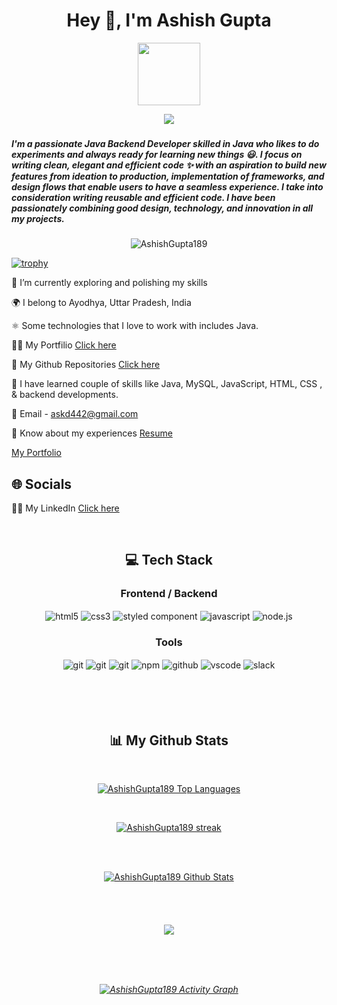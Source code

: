 <h1 align="center">Hey 👋, I'm Ashish Gupta</h1>

<div align="center">
  <img src="https://media.giphy.com/media/M9gbBd9nbDrOTu1Mqx/giphy.gif" width="100"/>
</div>

<p align="center">
  <a href="https://github.com/DenverCoder1/readme-typing-svg">
    <img src="https://readme-typing-svg.demolab.com/?lines=Hi! My self Ashish Gupta 👦🏽; I am a Java%20Backend%20Developer 👨🏻‍💻; Interested in working with team;Curious%20to%20learn%20new%20things !&font=Fira%20Code&center=true&width=440&height=45&color=#37bcf7&vCenter=true&size=22&pause=1000"></a>
</p>


<h3 align="center" an aspiring Java Backend Developer from India.</h3>
<h5>I'm a passionate Java Backend Developer skilled in Java  who likes to do experiments and always ready for learning new things 😃. I focus on writing clean, elegant and efficient code ✨ with an aspiration to build new features from ideation to production, implementation of frameworks, and design flows that enable users to have a seamless experience. I take into consideration writing reusable and efficient code. I have been passionately combining good design, technology, and innovation in all my projects.</h5>


<p align="center"> <img src="https://komarev.com/ghpvc/?username=AshishGupta189&label=Profile%20views&color=0e75b6&style=flat" alt="AshishGupta189" /> </p>

  [![trophy](https://github-profile-trophy.vercel.app/?username=AshishGupta189&theme=darkhub)](https://github.com/AshishGupta189/github-profile-trophy)


🔭 I’m currently exploring and polishing my skills

🌍 I belong to Ayodhya, Uttar Pradesh, India

⚛️ Some technologies that I love to work with includes Java.

👨‍💻 My Portfilio [Click here](https://ashishgupta189.github.io/)

👀 My Github Repositories [Click here](https://github.com/AshishGupta189?tab=repositories)

🚀 I have learned couple of skills like Java, MySQL, JavaScript, HTML, CSS ,  & backend developments. 

📧 Email - askd442@gmail.com

📄 Know about my experiences  [Resume](https://drive.google.com/file/d/1T8427-WIewBwpIZn63A6wVDWnYwxdLPl/view?usp=sharing) 


<p><a href="https://ashishgupta189.github.io/">My Portfolio </a></p>


## 🌐 Socials
👨‍💻 My LinkedIn [Click here](https://www.linkedin.com/in/ashishgupta189/)

<br/>

<h2 align="center">💻 Tech Stack</h2>
 <div align="center"><h3 align="center">Frontend / Backend</h3>
<img src="https://img.shields.io/badge/html5-%23E34F26.svg?style=for-the-badge&logo=html5&logoColor=white" align="center" alt="html5">
<img src = "https://img.shields.io/badge/css3-%231572B6.svg?style=for-the-badge&logo=css3&logoColor=white" align="center" alt="css3">
<img src="https://img.shields.io/badge/styled--components-DB7093?style=for-the-badge&logo=styled-components&logoColor=white"  align="center" alt="styled component" />
  <img src="https://img.shields.io/badge/javascript-%23323330.svg?style=for-the-badge&logo=javascript&logoColor=%23F7DF1E"  align="center" alt="javascript" />
  <img src="https://img.shields.io/badge/node.js-6DA55F?style=for-the-badge&logo=node.js&logoColor=white"  align="center" alt="node.js"/>
</div>


<div align="center"><h3 align="center">Tools</h3> 
   <img src="https://img.shields.io/badge/heroku-%23430098.svg?style=for-the-badge&logo=heroku&logoColor=white" align="center" alt="git"/>
   <img src="https://img.shields.io/badge/netlify-%23000000.svg?style=for-the-badge&logo=netlify&logoColor=#00C7B7" align="center" alt="git"/>
   <img src="https://img.shields.io/badge/vercel-%23000000.svg?style=for-the-badge&logo=vercel&logoColor=whit" align="center" alt="git"/>
  <img src = "https://img.shields.io/badge/NPM-%23000000.svg?style=for-the-badge&logo=npm&logoColor=white" align="center" alt="npm">
  <img src="https://img.shields.io/badge/GitHub-100000?style=for-the-badge&logo=github&logoColor=white"  align="center" alt="github"/>
   <img src="https://img.shields.io/badge/Visual%20Studio-5C2D91.svg?style=for-the-badge&logo=visual-studio&logoColor=white"  align="center" alt="vscode"/>
   <img src="https://img.shields.io/badge/Slack-4A154B?style=for-the-badge&logo=slack&logoColor=white" align="center" alt="slack"/>
 </div>
</div>

<br/>
<br/>
<br/>
<br/>

<h2 align="center">📊 My Github Stats</h2>
   <br/>   
    <p align="center">      
  <a href="https://github.com/AshishGupta189/github-readme-stats"><img alt="AshishGupta189 Top Languages" src="https://github-readme-stats.vercel.app/api/top-langs/?username=AshishGupta189&langs_count=8&count_private=true&layout=compact&theme=react&hide_border=true&bg_color=0D1117" /></a>
      </p>      
     <br/>
   <p align="center">
    <a href="https://github.com/AshishGupta189/github-readme-streak-stats">
  <img alt="AshishGupta189 streak" src="https://streak-stats.demolab.com/?user=AshishGupta189&theme=neon-dark&hide_border=true&currStreakNum=2FD3EB&fire=pink&sideLabels=F00&date_format=[Y.]n.j"/>
  </a>
  
</p>                                                                                                                                              

  <br/>
  <br/>
     <p align="center">                                                                                                 
    <a href="https://github.com/AshishGupta189/github-readme-stats"><img alt="AshishGupta189 Github Stats" src="https://github-readme-stats.vercel.app/api?username=AshishGupta189&show_icons=true&locale=en&theme=react&hide_border=true&bg_color=0D1117" alt="AshishGupta189" /></a>
    </p>                                                                 
 <h6 align="center"> 

<br/>
<br/>
  
<p align="center">
<a href="https://github.com/AshishGupta189"><span>
<img align="center" src="https://github-profile-summary-cards.vercel.app/api/cards/profile-details?username=AshishGupta189&theme=dracula" />
</span></a> </p>

<br/>
<br/>

  <br/>

<a href="https://github.com/AshishGupta189/github-readme-activity-graph"><img alt="AshishGupta189 Activity Graph" src="https://github-readme-activity-graph.cyclic.app/graph?username=AshishGupta189&bg_color=0D1117&color=5BCDEC&line=5BCDEC&point=FFFFFF&hide_border=true" /></a>

<br/>
<br/>

